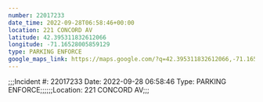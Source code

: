 ```yaml
---
number: 22017233
date_time: 2022-09-28T06:58:46+00:00
location: 221 CONCORD AV
latitude: 42.395311832612066
longitude: -71.16528005859129
type: PARKING ENFORCE
google_maps_link: https://maps.google.com/?q=42.395311832612066,-71.16528005859129
---
```


;;;Incident #: 22017233  Date: 2022-09-28 06:58:46   Type: PARKING ENFORCE;;;;;;Location: 221 CONCORD AV;;;
